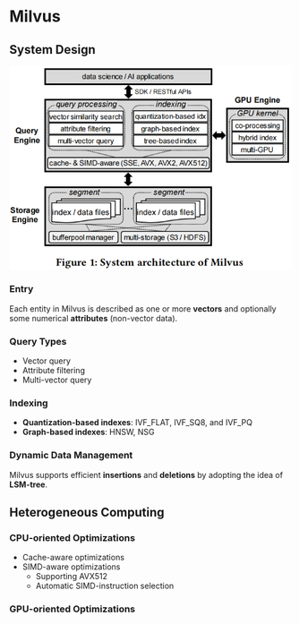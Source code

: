 # Milvus

## System Design

![](./Milvus.png)

### Entry

Each entity in Milvus is described as one or more **vectors** and optionally some numerical **attributes** (non-vector data).

### Query Types

- Vector query
- Attribute filtering
- Multi-vector query

###  Indexing

- **Quantization-based indexes**: IVF_FLAT, IVF_SQ8, and IVF_PQ
- **Graph-based indexes**: HNSW, NSG

### Dynamic Data Management

Milvus supports efficient **insertions** and **deletions** by adopting the idea of **LSM-tree**.

##  Heterogeneous Computing

### **CPU-oriented Optimizations**

- Cache-aware optimizations
- SIMD-aware optimizations
  - Supporting AVX512
  - Automatic SIMD-instruction selection

### GPU-oriented Optimizations